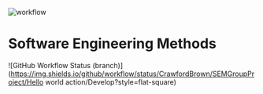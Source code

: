 

![workflow](https://github.com/CrawfordBrown/SEMGroupProject/actions/workflows/main.yml/badge.svg)


# Software Engineering Methods
![GitHub Workflow Status (branch)](https://img.shields.io/github/workflow/status/CrawfordBrown/SEMGroupProject/Hello world action/Develop?style=flat-square)